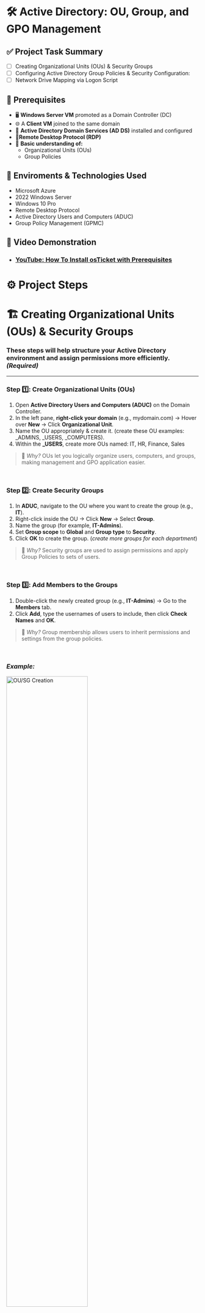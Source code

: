 <h1>  🛠️ Active Directory: OU, Group, and GPO Management </h1>

## ✅ Project Task Summary

- [ ] Creating Organizational Units (OUs) & Security Groups
- [ ] Configuring Active Directory Group Policies & Security Configuration:
- [ ] Network Drive Mapping via Logon Script

## 📌 Prerequisites
- 🖥️ **Windows Server VM** promoted as a Domain Controller (DC)
- 🌐 A **Client VM** joined to the same domain
- 💼 **Active Directory Domain Services (AD DS)** installed and configured
- 📡**Remote Desktop Protocol (RDP)**
- 🧠 **Basic understanding of:**
  - Organizational Units (OUs)
  - Group Policies
    
## 🔗 Enviroments & Technologies Used 
-  Microsoft Azure
-  2022 Windows Server
-  Windows 10 Pro
-  Remote Desktop Protocol
-  Active Directory Users and Computers (ADUC)
-  Group Policy Management (GPMC)

  ## 🎥 Video Demonstration

- ### [YouTube: How To Install osTicket with Prerequisites](https://www.youtube.com)

<h1> ⚙️ Project Steps </h1>

# 🏗️ Creating Organizational Units (OUs) & Security Groups

 ### These steps will help structure your Active Directory environment and assign permissions more efficiently. *(Required)*

---

### Step 1️⃣: Create Organizational Units (OUs)

1. Open **Active Directory Users and Computers (ADUC)** on the Domain Controller.
2. In the left pane, **right-click your domain** (e.g., mydomain.com) → Hover over **New** → Click **Organizational Unit**.
3. Name the OU appropriately & create it. (create these OU examples: _ADMINS, _USERS, _COMPUTERS).
4. Within the **_USERS**, create more OUs named: IT, HR, Finance, Sales 

> 📌 *Why?* OUs let you logically organize users, computers, and groups, making management and GPO application easier.

<br>

### Step 2️⃣: Create Security Groups

1. In **ADUC**, navigate to the OU where you want to create the group (e.g., **IT**).
2. Right-click inside the OU → Click **New** → Select **Group**.
3. Name the group (for example, **IT-Admins**).
4. Set **Group scope** to **Global** and **Group type** to **Security**.
5. Click **OK** to create the group.
   (*create more groups for each department*)

> 📌 *Why?* Security groups are used to assign permissions and apply Group Policies to sets of users.

<br>

### Step 3️⃣: Add Members to the Groups

1. Double-click the newly created group (e.g., **IT-Admins**) → Go to the **Members** tab.
2. Click **Add**, type the usernames of users to include, then click **Check Names** and **OK**.

> 📌 *Why?* Group membership allows users to inherit permissions and settings from the group policies.

<br>

### *Example:*

<p>
<img src="https://imgur.com/qxMVqs3.png" height="65%" width="65%" alt="OU/SG Creation">
</p>


<br>
<br>
<br>

# 🛡️ Active Directory Group Policy & Security Configuration

## Step 1️⃣: Editing the Default Domain Policy & Enforcing Strong Password Policies
Open **Group Policy Management** on the Domain Controller.
1. Expand your domain in GPMC.
2. Locate **Default Domain Policy** → Right-click → **Edit**.
3. Navigate to:
  Computer Configuration → Policies → Windows Settings → Security Settings → Account Policies → Password Policy
🔹 Configure the following under Password Policy:
4. **Enforce password history**: 24 passwords remembered
5. **Maximum password age**: 90 days
6. **Minimum password length**: 12 characters
7. **Password must meet complexity requirements**: Enabled
   
📌 **Why?** Helps prevent unauthorized access by enforcing strong password practices for anyone under the domain.

<p>
<img src="https://imgur.com/wdK5Qko.png" height="85%" width="90%" alt="Password GP">
</p>

<br>

## Step 2️⃣: Enforcing Group Policy Settings for Specific Departments
1. In GPMC, go to the **IT-Admins** group.
2. Right-click → **Create a GPO in this domain, and link it here** → Name: IT-Admin Policies.
3. Right-click → Edit GPO:
  - Computer Configuration → Windows Settings → Security Settings → Local Policies → User Rights Assignment
4. Grant these permissions to **IT-Admins, Administrators** group:
  - Log on locally
  - Allow log on through Remote Desktop Services

📌 **Why?** Secures administrative tasks by assigning them only to approved users.

<p>
<img src="https://imgur.com/xHl7F4A.png" height="85%" width="90%" alt="IT-ADMIN GP">
</p>


<br>

## Step 2️⃣.1️⃣: Restrict Access for Finance group:
1. Link a new GPO to the **Finance** OU. Name it **Finance-Restricted Policy**.
2. Right-click Edit GPO
3. Prevent CMD access:
    User Configuration → Policies → Administrative Templates → System → Prevent access to the command prompt → Enabled
        ✅ Apply the Policy 

4. Restrict access to the C: drive:
    User Configuration → Windows Components → File Explorer → Hide specified drives in My Computer → Restrict C:
        ✅ Apply the Policy

📌 **Why?** Maintains security and compliance for sensitive departments.

<br>
     
<p>
<img src="https://imgur.com/s0QhENY.png" height="85%" width="90%" alt="IT-ADMIN GP">
</p>

<p>
<img src="https://imgur.com/7wRJ9c6.png" height="85%" width="90%" alt="IT-ADMIN GP">
</p>

<br>

## Step 3️⃣: Confirm Changes
1. Log in as Finance user on Client VM
2. CMD should be blocked.
3. The C: drive access is hidden.

<br>
<br>
<br>

# 🚀 Network Drive Mapping via Logon Script
📌 **Why?** Automatically maps shared drives for users at login, ensuring consistent and easy access to network resources.

### Step 1️⃣: Create Shared Network Folder
1. On Domain Controller go to **C:** on File Explorer → Create new folder & rename.
2. Right-click folder → **Properties** → **Sharing** tab → **Advanced Sharing...**.
3. Check ✅ **"Share this folder"**.
4. **Permissions**:
  - **Authenticated Users**: Full Control (if needed)
  - **Administrators**: Full Control
 The folder can now be accessed this way: (\\DOMAIN HERE\FOLDER NAME HERE)

<br>

### Step 2️⃣: Create Logon Script
1. Open **Notepad**, paste:
  net use G: \\DOMAIN HERE\FOLDER NAME HERE /persistent:yes
2. Save this as map-drive.bat & save it in this path: (\\DOMAIN HERE\NETLOGON)

<br>

### Step 3️⃣: Assign Script via Group Policy
1. Open GPMC → Expand domain → Right-click an OU (has a group and user assigned to it) → Edit.
2. Navigate to:
  User Configuration → Policies → Windows Settings → Scripts (Logon/Logoff) → Logon
3. Double-click **Logon** → Click **Add** → Browse and type in the **NETLOGON** path from earlier.
4. Select map-drive.bat & apply 

<br>

### Step 4️⃣: Apply and Test
1. On a domain-joined PC, open cmd and type:
   gpupdate /force
2. Log out/in as a domain user.
3. Open **File Explorer** → G: drive should appear.

